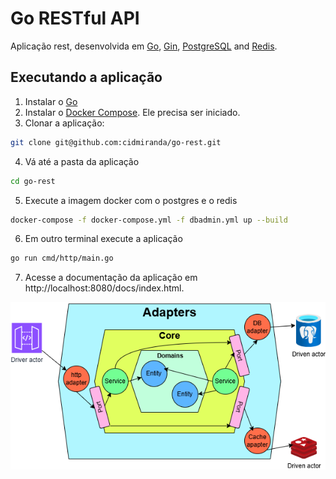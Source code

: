 # Go RESTful API

Aplicação rest, desenvolvida em [Go](https://go.dev/), [Gin](https://gin-gonic.com/), [PostgreSQL](https://www.postgresql.org/) and [Redis](https://redis.io/).

## Executando a aplicação

1. Instalar o [Go](https://go.dev/dl/)
2. Instalar o [Docker Compose](https://docs.docker.com/compose/install/). Ele precisa ser iniciado.
3. Clonar a aplicação:

```bash
git clone git@github.com:cidmiranda/go-rest.git
```

4. Vá até a pasta da aplicação

```bash
cd go-rest
```

5. Execute a imagem docker com o postgres e o redis

```bash
docker-compose -f docker-compose.yml -f dbadmin.yml up --build
```

6. Em outro terminal execute a aplicação

```bash
go run cmd/http/main.go
```

7. Acesse a documentação da aplicação em http://localhost:8080/docs/index.html.

![Alt text](docs/hexaarchi.drawio.png "Arquitetura")